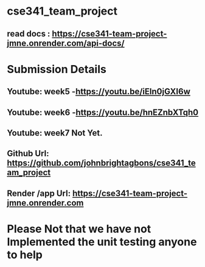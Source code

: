 # cse341_team_project

## read docs : https://cse341-team-project-jmne.onrender.com/api-docs/

# **Submission Details**

## Youtube: week5 -https://youtu.be/iEln0jGXI6w

## Youtube: week6 -https://youtu.be/hnEZnbXTqh0

## Youtube: week7 Not Yet.

## Github Url: https://github.com/johnbrightagbons/cse341_team_project

## Render /app Url: https://cse341-team-project-jmne.onrender.com

# Please Not that we have not Implemented the unit testing anyone to help
